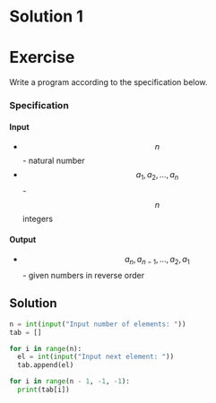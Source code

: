 # Solution 1

# Exercise

Write a program according to the specification below.

### Specification

#### Input

* $$n$$ - natural number
* $$a_1,a_2,\dots,a_n$$ - $$n$$ integers

#### Output

* $$a_n,a_{n-1},\dots,a_2,a_1$$ - given numbers in reverse order

## Solution

```python
n = int(input("Input number of elements: "))
tab = []

for i in range(n):
  el = int(input("Input next element: "))
  tab.append(el)

for i in range(n - 1, -1, -1):
  print(tab[i])
```